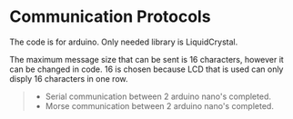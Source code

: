 # Communication Protocols

The code is for arduino. Only needed library is LiquidCrystal.

The maximum message size that can be sent is 16 characters, however it can be changed in code. 16 is chosen because LCD that is used can only disply 16 characters in one row.

> * Serial communication between 2 arduino nano's completed.
> * Morse communication between 2 arduino nano's completed.
